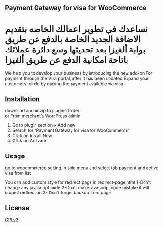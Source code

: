 ## Payment Gateway for visa for WooCommerce

نساعدك في تطوير اعمالك الخاصه بتقديم الاضافة الجديد
الخاصة بالدفع عن طريق بوابة ألفيزا بعد تحديثها
وسع دائرة عملائك باتاحة امكانية الدفع عن طريق ألفيزا
==========
We help you to develop your business by introducing the new add-on
For payment through the Visa portal, after it has been updated
Expand your customers' circle by making the payment available via visa

## Installation

download and unzip to plugins folder
<br/>
or
From merchant’s WordPress admin

1. Go to plugin section-> Add new
2. Search for “Payment Gateway for visa for WooCommerce”
3. Click on Install Now
4. Click on Activate

## Usage

go to woocommerce setting in side menu and select tab payment and active visa from list

You can add custom style for redirect page in redirect-page.html
1-Don't change any javascript code
2-Don't make javascript code mistake it will stoped redirection
3- Don't forget backup from page

## License

[GPLv3](https://choosealicense.com/licenses/agpl-3.0/)
